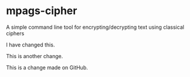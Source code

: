 # mpags-cipher
A simple command line tool for encrypting/decrypting text using classical ciphers

I have changed this.

This is another change.

This is a change made on GitHub.
